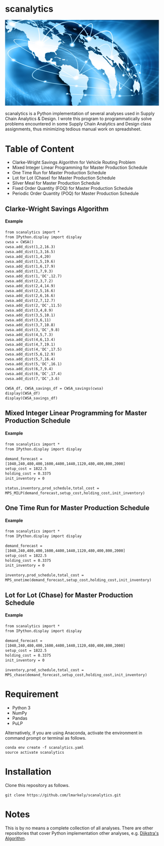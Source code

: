 # scanalytics

![Plot](scanalytics%20wallpaper.png)

scanalytics is a Python implementation of several analyses used in Supply Chain
Analytics & Design. I wrote this program to programmatically
solve problems encountered in some Supply Chain Analytics and Design class
assignments, thus minimizing tedious manual work on spreadsheet.

# Table of Content
* Clarke-Wright Savings Algorithm for Vehicle Routing Problem
* Mixed Integer Linear Programming for Master Production Schedule
* One Time Run for Master Production Schedule
* Lot for Lot (Chase) for Master Production Schedule
* Silver Meal for Master Production Schedule
* Fixed Order Quantity (FOQ) for Master Production Schedule
* Periodic Order Quantity (POQ) for Master Production Schedule


## Clarke-Wright Savings Algorithm

#### Example

```
from scanalytics import *
from IPython.display import display
cwsa = CWSA()
cwsa.add_dist(1,2,16.3)
cwsa.add_dist(1,3,16.5)
cwsa.add_dist(1,4,20)
cwsa.add_dist(1,5,19.6)
cwsa.add_dist(1,6,17.9)
cwsa.add_dist(1,7,9.3)
cwsa.add_dist(1,'DC',12.7)
cwsa.add_dist(2,3,7.2)
cwsa.add_dist(2,4,14.9)
cwsa.add_dist(2,5,16.6)
cwsa.add_dist(2,6,16.6)
cwsa.add_dist(2,7,12.7)
cwsa.add_dist(2,'DC',11.5)
cwsa.add_dist(3,4,8.9)
cwsa.add_dist(3,5,10.1)
cwsa.add_dist(3,6,11)
cwsa.add_dist(3,7,10.8)
cwsa.add_dist(3,'DC',9.8)
cwsa.add_dist(4,5,7.3)
cwsa.add_dist(4,6,13.4)
cwsa.add_dist(4,7,19.1)
cwsa.add_dist(4,'DC',17.5)
cwsa.add_dist(5,6,12.9)
cwsa.add_dist(5,7,16.4)
cwsa.add_dist(5,'DC',16.1)
cwsa.add_dist(6,7,9.4)
cwsa.add_dist(6,'DC',17.4)
cwsa.add_dist(7,'DC',3.6)

CWSA_df, CWSA_savings_df = CWSA_savings(cwsa)
display(CWSA_df)
display(CWSA_savings_df)
```

## Mixed Integer Linear Programming for Master Production Schedule

#### Example

```
from scanalytics import *
from IPython.display import display

demand_forecast = [1040,240,480,400,1600,4400,1440,1120,480,400,800,2000]
setup_cost = 1822.5
holding_cost = 0.3375
init_inventory = 0

status,inventory,prod_schedule,total_cost = MPS_MILP(demand_forecast,setup_cost,holding_cost,init_inventory)
```

## One Time Run for Master Production Schedule

#### Example

```
from scanalytics import *
from IPython.display import display

demand_forecast = [1040,240,480,400,1600,4400,1440,1120,480,400,800,2000]
setup_cost = 1822.5
holding_cost = 0.3375
init_inventory = 0

inventory,prod_schedule,total_cost = MPS_onetime(demand_forecast,setup_cost,holding_cost,init_inventory)
```

## Lot for Lot (Chase) for Master Production Schedule

#### Example

```
from scanalytics import *
from IPython.display import display

demand_forecast = [1040,240,480,400,1600,4400,1440,1120,480,400,800,2000]
setup_cost = 1822.5
holding_cost = 0.3375
init_inventory = 0

inventory,prod_schedule,total_cost = MPS_chase(demand_forecast,setup_cost,holding_cost,init_inventory)
```

# Requirement
* Python 3
* NumPy
* Pandas
* PuLP

Alternatively, if you are using Anaconda, activate the environment in
command prompt or terminal as follows.

```
conda env create -f scanalytics.yaml
source activate scanalytics
```

# Installation
Clone this repository as follows.

`git clone https://github.com/lmarkely/scanalytics.git`

# Notes
This is by no means a complete collection of all analyses. There are other
repositories that cover Python implementation other analyses, e.g. [Dijkstra's Algorithm](https://gist.github.com/econchick/4666413).
